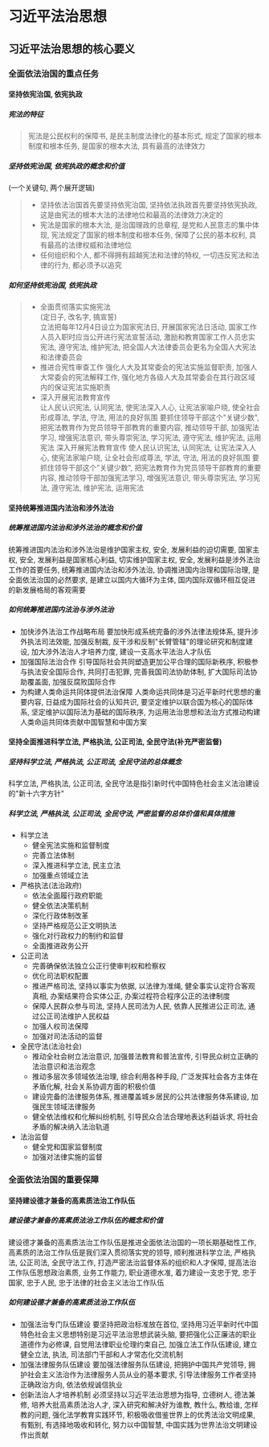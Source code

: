 # 习近平法治思想
## 习近平法治思想的核心要义
### 全面依法治国的重点任务
#### 坚持依宪治国, 依宪执政
##### 宪法的特征
> 宪法是公民权利的保障书, 是民主制度法律化的基本形式, 规定了国家的根本制度和根本任务, 是国家的根本大法, 具有最高的法律效力
##### 坚持依宪治国, 依宪执政的概念和价值
(一个关键句, 两个展开逻辑)    
> - 坚持依法治国首先要坚持依宪治国, 坚持依法执政首先要坚持依宪执政, 这是由宪法的根本大法的法律地位和最高的法律效力决定的
> - 宪法是国家的根本大法, 是治国理政的总章程, 是党和人民意志的集中体现, 宪法规定了国家的根本制度和根本任务, 保障了公民的基本权利, 具有最高的法律权威和法律地位
> - 任何组织和个人, 都不得拥有超越宪法和法律的特权, 一切违反宪法和法律的行为, 都必须予以追究
##### 如何坚持依宪治国, 依宪执政
> - 全面贯彻落实实施宪法     
(定日子, 改名字, 搞宣誓)     
立法把每年12月4日设立为国家宪法日, 开展国家宪法日活动, 国家工作人员入职时应当公开进行宪法宣誓活动, 激励和教育国家工作人员忠实宪法, 遵守宪法, 维护宪法, 把全国人大法律委员会更名为全国人大宪法和法律委员会
> - 推进合宪性审查工作
强化人大及其常委会的宪法实施监督职责, 加强人大常委会的宪法解释工作, 强化地方各级人大及其常委会在其行政区域内的保证宪法实施职责
> - 深入开展宪法教育宣传     
让人民认识宪法, 认同宪法, 使宪法深入人心, 让宪法家喻户晓, 使全社会形成尊法, 学法, 守法, 用法的良好氛围
要抓住领导干部这个"关键少数", 把宪法教育作为党员领导干部教育的重要内容, 推动领导干部, 加强宪法学习, 增强宪法意识, 带头尊崇宪法, 学习宪法, 遵守宪法, 维护宪法, 运用宪法
> 深入开展宪法教育宣传
使人民认识宪法, 认同宪法, 让宪法深入人心, 使宪法家喻户晓, 让全社会形成尊法, 学法, 守法, 用法的良好氛围
要抓住领导干部这个"关键少数", 把宪法教育作为党员领导干部教育的重要内容, 推动领导干部加强宪法学习, 增强宪法意识, 带头尊崇宪法, 学习宪法, 遵守宪法, 维护宪法, 运用宪法

#### 坚持统筹推进国内法治和涉外法治
##### 统筹推进国内法治和涉外法治的概念和价值
统筹推进国内法治和涉外法治是维护国家主权, 安全, 发展利益的迫切需要, 国家主权, 安全, 发展利益是国家核心利益, 切实维护国家主权, 安全, 发展利益是涉外法治工作的首要任务, 统筹推进国内法治和涉外法治, 协调推进国内治理和国际治理, 是全面依法治国的必然要求, 是建立以国内大循环为主体, 国内国际双循环相互促进的新发展格局的客观需要
##### 如何统筹推进国内法治与涉外法治
- 加快涉外法治工作战略布局
要加快形成系统完备的涉外法律法规体系, 提升涉外执法司法效能, 加强反制裁, 反干涉和反制"长臂管辖"的理论研究和制度建设, 加大涉外法治人才培养力度, 建设一支高水平法治人才队伍
- 加强国际法治合作
引导国际社会共同塑造更加公平合理的国际新秩序, 积极参与执法安全国际合作, 共同打击犯罪, 完善我国司法协助体制, 扩大国际司法协助覆盖面, 加强反腐败国际合作
- 为构建人类命运共同体提供法治保障
人类命运共同体是习近平新时代思想的重要内容, 日益成为国际社会的认知共识, 要坚定维护以联合国为核心的国际体系, 坚定维护以国际法为基础的国际秩序, 为运用法治思想和法治方式推动构建人类命运共同体贡献中国智慧和中国方案

#### 坚持全面推进科学立法, 严格执法, 公正司法, 全民守法(补充严密监督)
##### 坚持科学立法, 严格执法, 公正司法, 全民守法的总体概念
科学立法, 严格执法, 公正司法, 全民守法是指引新时代中国特色社会主义法治建设的"新十六字方针"
##### 科学立法, 严格执法, 公正司法, 全民守法, 严密监督的总体价值和具体措施
- 科学立法
  - 健全宪法实施和监督制度  
  - 完善立法体制  
  - 深入推进科学立法, 民主立法  
  - 加强重点领域立法
- 严格执法(法治政府)
  - 依法全面履行政府职能
  - 健全依法决策机制
  - 深化行政体制改革
  - 坚持严格规范公正文明执法
  - 强化对行政权力的制约和监督
  - 全面推进政务公开
- 公正司法
  - 完善确保依法独立公正行使审判权和检察权    
  - 优化司法职权配置    
  - 推进严格司法, 坚持以事实为依据, 以法律为准绳, 健全事实认定符合客观真相, 办案结果符合实体公正, 办案过程符合程序公正的法律制度
  - 保障人民群众参与司法, 坚持人民司法为人民, 依靠人民推进公正司法, 通过公正司法维护人民权益
  - 加强人权司法保障
  - 加强对司法活动的监督
- 全民守法(法治社会)
  - 推动全社会树立法治意识, 加强普法教育和普法宣传, 引导民众树立正确的法治意识和法治观念
  - 推动多层次多领域依法治理, 综合利用各种手段, 广泛发挥社会各方主体在矛盾化解, 社会关系协调方面的积极价值
  - 建设完备的法律服务体系, 推进覆盖城乡居民的公共法律服务体系建设, 加强民生领域法律服务
  - 健全依法维权和化解纠纷机制, 引导民众合法合理地表达利益诉求, 将社会矛盾的解决纳入法治轨道
- 法治监督
  - 健全党和国家监督制度    
  - 加强对法律实施的监督
 
### 全面依法治国的重要保障
#### 坚持建设德才兼备的高素质法治工作队伍
##### 建设德才兼备的高素质法治工作队伍的概念和价值
建设德才兼备的高素质法治工作队伍是推进全面依法治国的一项长期基础性工作, 高素质的法治工作队伍是我们深入贯彻落实党的领导, 顺利推进科学立法, 严格执法, 公正司法, 全民守法工作, 打造严密法治监督体系的组织和人才保障, 提高法治工作队伍思想政治素质, 业务工作能力, 职业道德水准, 着力建设一支忠于党, 忠于国家, 忠于人民, 忠于法律的社会主义法治工作队伍
##### 如何建设德才兼备的高素质法治工作队伍
- 加强法治专门队伍建设
要坚持把政治标准放在首位, 坚持用习近平新时代中国特色社会主义思想特别是习近平法治思想武装头脑, 要把强化公正廉洁的职业道德作为必修课, 自觉用法律职业伦理约束自己, 加强立法工作队伍建设, 建立健全立法, 执法, 司法部门干部和人才常态化交流机制
- 加强法律服务队伍建设
要加强法律服务队伍建设, 把拥护中国共产党领导, 拥护社会主义法治作为法律服务人员从业的基本要求, 引导法律服务工作者坚持正确政治方向, 依法依规诚信执业
- 创新法治人才培养机制
必须坚持以习近平法治思想为指导, 立德树人, 德法兼修, 培养大批高素质法治人才, 深入研究和解决好为谁教, 教什么, 教给谁, 怎样教的问题, 强化法学教育实践环节, 积极吸收借鉴世界上的优秀法治文明成果, 有甄别, 有选择地吸收和转化, 努力以中国智慧, 中国实践为世界法治文明建设作出贡献
